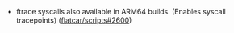 - ftrace syscalls also available in ARM64 builds. (Enables syscall tracepoints) ([flatcar/scripts#2600](https://github.com/flatcar/scripts/pull/2600))
